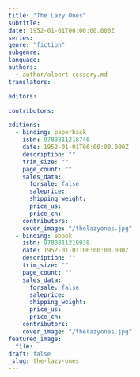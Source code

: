 ```yaml
---
title: "The Lazy Ones"
subtitle:
date: 1952-01-01T06:00:00.000Z
series:
genre: "fiction"
subgenre:
language:
authors:
  - author/albert-cossery.md
translators:

editors:

contributors:

editions:
  - binding: paperback
    isbn: 9780811218740
    date: 1952-01-01T06:00:00.000Z
    description: ""
    trim_size: ""
    page_count: ""
    sales_data:
      forsale: false
      saleprice:
      shipping_weight:
      price_us:
      price_cn:
    contributors:
    cover_image: "/thelazyones.jpg"
  - binding: ebook
    isbn: 9780811219938
    date: 1952-01-01T06:00:00.000Z
    description: ""
    trim_size: ""
    page_count: ""
    sales_data:
      forsale: false
      saleprice:
      shipping_weight:
      price_us:
      price_cn:
    contributors:
    cover_image: "/thelazyones.jpg"
featured_image:
  file:
draft: false
_slug: the-lazy-ones
---
```


